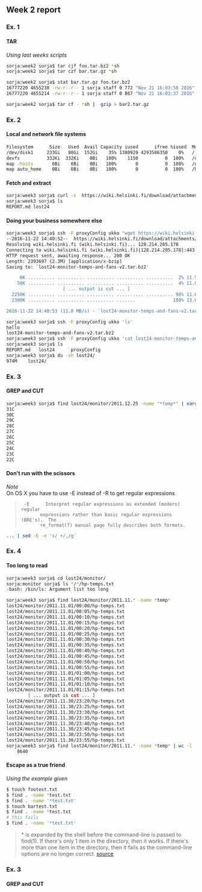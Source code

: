 Week 2 report
---

### Ex. 1
#### TAR
_Using last weeks scripts_
```bash
sorja:week2 sorja$ tar cjf foo.tar.bz2 *sh
sorja:week2 sorja$ tar czf bar.tar.gz *sh

sorja:week2 sorja$ stat bar.tar.gz foo.tar.bz2
16777220 4655238 -rw-r--r-- 1 sorja staff 0 772 "Nov 21 16:03:58 2016" "Nov 21 16:03:58 2016" "Nov 21 16:03:58 2016" "Nov 21 16:03:58 2016" 4096 8 0 bar.tar.gz
16777220 4655214 -rw-r--r-- 1 sorja staff 0 867 "Nov 21 16:03:37 2016" "Nov 21 16:03:31 2016" "Nov 21 16:03:31 2016" "Nov 21 16:03:31 2016" 4096 8 0 foo.tar.bz2
```

```bash
sorja:week2 sorja$ tar cf - *sh |  gzip > bar2.tar.gz
```

### Ex. 2
#### Local and network file systems
```bash
Filesystem      Size   Used  Avail Capacity iused      ifree %iused  Mounted on
/dev/disk1     233Gi   80Gi  152Gi    35% 1380929 4293586350    0%   /
devfs          332Ki  332Ki    0Bi   100%    1150          0  100%   /dev
map -hosts       0Bi    0Bi    0Bi   100%       0          0  100%   /net
map auto_home    0Bi    0Bi    0Bi   100%       0          0  100%   /home
```

#### Fetch and extract
```bash
sorja:week3 sorja$ curl -s  https://wiki.helsinki.fi/download/attachments/124126879/lost24-monitor-temps-and-fans-v2.tar.bz2 | tar xj
sorja:week3 sorja$ ls
REPORT.md lost24
```

#### Doing your business somewhere else
```bash
sorja:week3 sorja$ ssh -F proxyConfig ukko "wget https://wiki.helsinki.fi/download/attachments/124126879/lost24-monitor-temps-and-fans-v2.tar.bz2"
--2016-11-22 14:40:52--  https://wiki.helsinki.fi/download/attachments/124126879/lost24-monitor-temps-and-fans-v2.tar.bz2
Resolving wiki.helsinki.fi (wiki.helsinki.fi)... 128.214.205.178
Connecting to wiki.helsinki.fi (wiki.helsinki.fi)|128.214.205.178|:443... connected.
HTTP request sent, awaiting response... 200 OK
Length: 2393697 (2.3M) [application/x-bzip]
Saving to: `lost24-monitor-temps-and-fans-v2.tar.bz2'

     0K .......... .......... .......... .......... ..........  2% 11.5M 0s
    50K .......... .......... .......... .......... ..........  4% 11.8M 0s
                     [ ... output is cut ... ] 
  2250K .......... .......... .......... .......... .......... 98% 11.6M 0s
  2300K .......... .......... .......... .......              100% 13.0M=0.2s

2016-11-22 14:40:53 (11.0 MB/s) - `lost24-monitor-temps-and-fans-v2.tar.bz2' saved [2393697/2393697]

sorja:week3 sorja$ ssh -F proxyConfig ukko 'ls'
hello
lost24-monitor-temps-and-fans-v2.tar.bz2
sorja:week3 sorja$ ssh -F proxyConfig ukko 'cat lost24-monitor-temps-and-fans-v2.tar.bz2' | tar xj -
sorja:week3 sorja$ ls
REPORT.md   lost24      proxyConfig
sorja:week3 sorja$ du -sh lost24/
974M	lost24/
```

### Ex. 3
#### GREP and CUT
```bash
sorja:week3 sorja$ find lost24/monitor/2011.12.25 -name "*temp*" | xargs grep PROCESSOR_ZON | cut -d ' ' -f16 | cut -d '/' -f1 | sort | uniq | tail -r
31C
30C
29C
28C
27C
26C
25C
24C
23C
22C
```

#### Don't run with the scissors
_Note_  
On OS X you have to use -E instead of -R to get regular expressions
>      -E      Interpret regular expressions as extended (modern) regular
>	         expressions rather than basic regular expressions (BRE's).  The
>	         re_format(7) manual page fully describes both formats.

```bash
... | sed -E -e 's/ +/,/g'
```

### Ex. 4
#### Too long to read
```bash
sorja:week3 sorja$ cd lost24/monitor/
sorja:monitor sorja$ ls */*/hp-temps.txt
-bash: /bin/ls: Argument list too long
```

```bash
sorja:week3 sorja$ find lost24/monitor/2011.11.* -name *temp*
lost24/monitor/2011.11.01/00:00/hp-temps.txt
lost24/monitor/2011.11.01/00:05/hp-temps.txt
lost24/monitor/2011.11.01/00:10/hp-temps.txt
lost24/monitor/2011.11.01/00:15/hp-temps.txt
lost24/monitor/2011.11.01/00:20/hp-temps.txt
lost24/monitor/2011.11.01/00:25/hp-temps.txt
lost24/monitor/2011.11.01/00:30/hp-temps.txt
lost24/monitor/2011.11.01/00:35/hp-temps.txt
lost24/monitor/2011.11.01/00:40/hp-temps.txt
lost24/monitor/2011.11.01/00:45/hp-temps.txt
lost24/monitor/2011.11.01/00:50/hp-temps.txt
lost24/monitor/2011.11.01/00:55/hp-temps.txt
lost24/monitor/2011.11.01/01:00/hp-temps.txt
lost24/monitor/2011.11.01/01:05/hp-temps.txt
lost24/monitor/2011.11.01/01:10/hp-temps.txt
lost24/monitor/2011.11.01/01:15/hp-temps.txt
        [ ... output is cut ... ] 
lost24/monitor/2011.11.30/23:20/hp-temps.txt
lost24/monitor/2011.11.30/23:25/hp-temps.txt
lost24/monitor/2011.11.30/23:30/hp-temps.txt
lost24/monitor/2011.11.30/23:35/hp-temps.txt
lost24/monitor/2011.11.30/23:40/hp-temps.txt
lost24/monitor/2011.11.30/23:45/hp-temps.txt
lost24/monitor/2011.11.30/23:50/hp-temps.txt
lost24/monitor/2011.11.30/23:55/hp-temps.txt
sorja:week3 sorja$ find lost24/monitor/2011.11.* -name *temp* | wc -l
    8640
```
#### Escape as a true friend
_Using the example given_
```bash
$ touch footest.txt
$ find . -name *test.txt
$ find . -name '*test.txt'
$ touch bartest.txt
$ find . -name *test.txt
# this fails
$ find . -name '*test.txt'
```
>\* is expanded by the shell before the command-line is passed to find(1). If there's only 1 item in the directory, then it works. If there's more than one item in the directory, then it fails as the command-line options are no longer correct.
>[source](https://forums.freebsd.org/threads/29885/)

### Ex. 3
#### GREP and CUT
